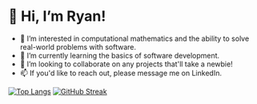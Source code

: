 # 👋 Hi, I’m Ryan!
- 👀 I’m interested in computational mathematics and the ability to solve real-world problems with software.
- 🌱 I’m currently learning the basics of software development.
- 💞️ I’m looking to collaborate on any projects that'll take a newbie!
- 📫 If you'd like to reach out, please message me on LinkedIn.

<!---
ryan-charette/ryan-charette is a ✨ special ✨ repository because its `README.md` (this file) appears on your GitHub profile.
You can click the Preview link to take a look at your changes.
--->

[![Top Langs](https://github-readme-stats.vercel.app/api/top-langs/?username=ryan-charette)](https://github.com/anuraghazra/github-readme-stats)
[![GitHub Streak](https://github-readme-streak-stats.herokuapp.com/?user=ryan-charette)](https://git.io/streak-stats)

